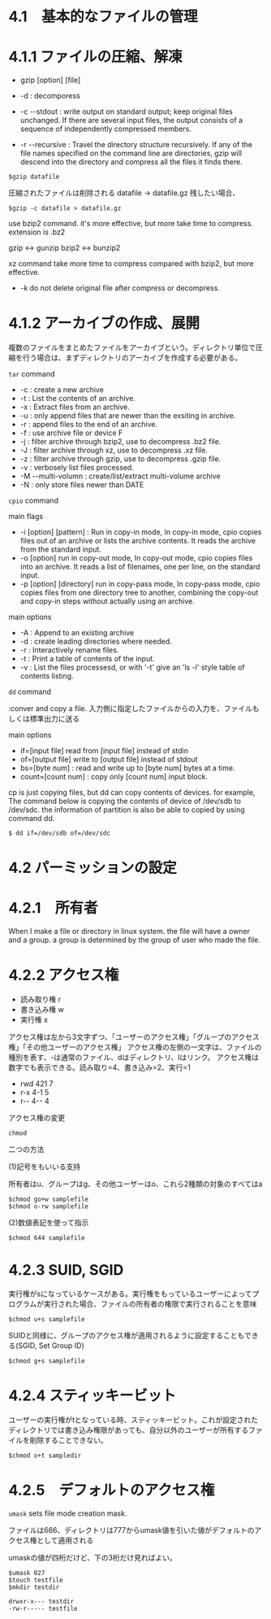 # 4.1　基本的なファイルの管理

# 4.1.1 ファイルの圧縮、解凍

- gzip [option] [file]

- -d : decomporess
- -c --stdout : write output on standard output; keep original files unchanged. If there are several input files, the output consists of a sequence of independently compressed members.
- -r --recursive : Travel the directory structure recursively. If any of the file names specified on the command line are directories, gzip will descend into the directory and compress all the files it finds there.


```
$gzip datafile
```

圧縮されたファイルは削除される datafile -> datafile.gz
残したい場合、

```
$gzip -c datafile > datafile.gz
```

use bzip2 command. it's more effective, but more take time to compress. extension is .bz2

gzip <-> gunzip
bzip2 <-> bunzip2

xz command take more time to compress compared with bzip2, but more effective.

- -k do not delete original file after compress or decompress.

# 4.1.2 アーカイブの作成、展開

複数のファイルをまとめたファイルをアーカイブという。ディレクトリ単位で圧縮を行う場合は、まずディレクトリのアーカイブを作成する必要がある。

`tar` command 

- -c : create a new archive
- -t : List the contents of an archive.
- -x : Extract files from an archive.
- -u : only append files that are newer than the exsiting in archive.
- -r : append files to the end of an archive.
- -f : use archive file or device F 
- -j : filter archive through bzip2, use to decompress .bz2 file.
- -J : filter archive through xz, use to decompress .xz file.
- -z : filter archive through gzip, use to decompress .gzip file.
- -v : verbosely list files processed.
- -M --multi-volumn : create/list/extract multi-volume archive
- -N : only store files newer than DATE

`cpio` command 


main flags 
- -i [option] [pattern] : Run in copy-in mode, In copy-in mode, cpio copies files out of an archive or lists the archive contents. It reads the archive from the standard input. 
- -o [option] run in copy-out mode, In copy-out mode, cpio copies files into an archive. It reads a list of filenames, one per line, on the standard input.
- -p [option] [directory] run in copy-pass mode, In copy-pass mode, cpio copies files from one directory tree to another, combining the copy-out and copy-in steps without actually using an archive.

main options 

- -A : Append to an existing archive
- -d : create leading directories where needed.
- -r : Interactively rename files.
- -t : Print a table of contents of the input.
- -v : List the files processesd, or with '-t' give an 'ls -l' style table of contents listing.

`dd` command

:conver and copy a file.
入力側に指定したファイルからの入力を、ファイルもしくは標準出力に送る

main options 

- if=[input file] read from [input file] instead of stdin
- of=[output file] write to [output file] instead of stdout
- bs=[byte num] : read and write up to [byte num] bytes at a time.
- count=[count num] : copy only [count num] input block.

cp is just copying files, but dd can copy contents of devices. for example, The command below is copying the contents of device of /dev/sdb to /dev/sdc. the information of partition is also be able to copied by using command dd.

```
$ dd if=/dev/sdb of=/dev/sdc
```

# 4.2 パーミッションの設定

# 4.2.1　所有者

When I make a file or directory in linux system. the file will have a owner and a group. a group is determined by the group of user who made the file.

# 4.2.2 アクセス権

- 読み取り権 r
- 書き込み権 w
- 実行権 x

アクセス権は左から3文字ずつ、「ユーザーのアクセス権」「グループのアクセス権」「その他ユーザーのアクセス権」
アクセス権の左側の一文字は、ファイルの種別を表す、-は通常のファイル、dはディレクトリ、lはリンク。
アクセス権は数字でも表示できる。読み取り=4、書き込み=2、実行=1

- rwd 421 7
- r-x 4-1 5
- r-- 4-- 4

アクセス権の変更

`chmod`

二つの方法

(1)記号をもいいる支持

所有者はu、グループはg、その他ユーザーはo、これら2種類の対象のすべてはa

```
$chmod go+w samplefile
$chmod o-rw samplefile
``` 

(2)数値表記を使って指示

```
$chmod 644 samplefile
```

# 4.2.3 SUID, SGID

実行権がsになっているケースがある。実行権をもっているユーザーによってプログラムが実行された場合、ファイルの所有者の権限で実行されることを意味

```
$chmod u+s samplefile
```

SUIDと同様に、グループのアクセス権が適用されるように設定することもできる(SGID, Set Group ID)

```
$chmod g+s samplefile
```

# 4.2.4 スティッキービット

ユーザーの実行権がtとなっている時、スティッキービット。これが設定されたディレクトリでは書き込み権限があっても、自分以外のユーザーが所有するファイルを削除することできない。

```
$chmod o+t sampledir
```

# 4.2.5　デフォルトのアクセス権

`umask` sets file mode creation mask.

ファイルは666、ディレクトリは777からumask値を引いた値がデフォルトのアクセス権として適用される

umaskの値が四桁だけど、下の3桁だけ見ればよい。

```
$umask 027
$touch testfile
$mkdir testdir

drwxr-x--- testdir
-rw-r----- testfile
```
